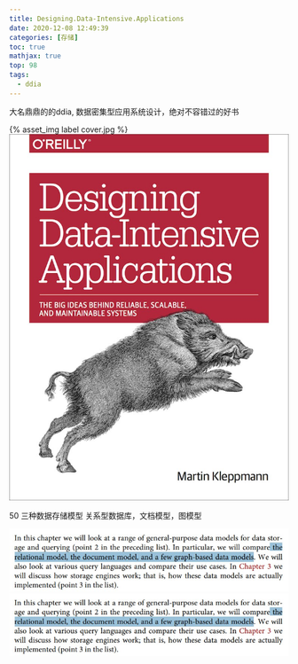 ```yaml
---
title: Designing.Data-Intensive.Applications
date: 2020-12-08 12:49:39
categories: [存储]
toc: true
mathjax: true
top: 98
tags:
  - ddia
---
```


大名鼎鼎的的ddia, 数据密集型应用系统设计，绝对不容错过的好书

{% asset_img label cover.jpg %}
![](Designing-Data-Intensive-Applications/cover.jpg)

<!-- more -->

50 三种数据存储模型 关系型数据库，文档模型，图模型

![](/images/Designing-Data-Intensive-Applications/1.jpg)
![](Designing-Data-Intensive-Applications/1.jpg)
